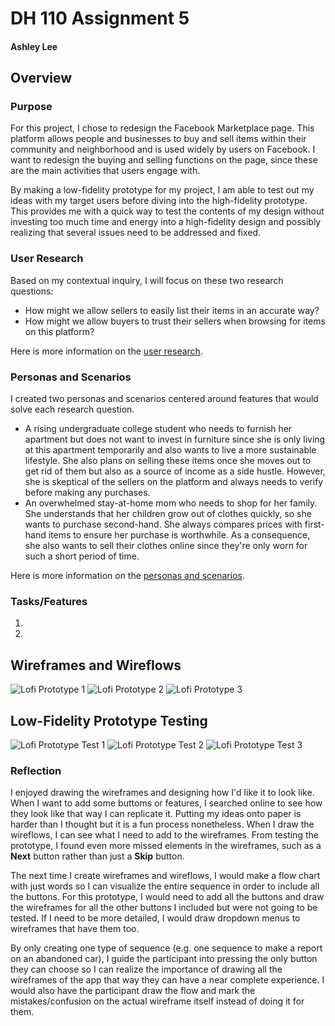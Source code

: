 # DH 110 Assignment 5
#### Ashley Lee

## Overview

### Purpose 

For this project, I chose to redesign the Facebook Marketplace page. This platform allows people and businesses to buy and sell items within their community and neighborhood and is used widely by users on Facebook. I want to redesign the buying and selling functions on the page, since these are the main activities that users engage with. 

By making a low-fidelity prototype for my project, I am able to test out my ideas with my target users before diving into the high-fidelity prototype. This provides me with a quick way to test the contents of my design without investing too much time and energy into a high-fidelity design and possibly realizing that several issues need to be addressed and fixed. 

### User Research
Based on my contextual inquiry, I will focus on these two research questions:
* How might we allow sellers to easily list their items in an accurate way?
* How might we allow buyers to trust their sellers when browsing for items on this platform? 

Here is more information on the [user research](https://github.com/ashleyalee/DH110/tree/main/assignment3).

### Personas and Scenarios
I created two personas and scenarios centered around features that would solve each research question.
* A rising undergraduate college student who needs to furnish her apartment but does not want to invest in furniture since she is only living at this apartment temporarily and also wants to live a more sustainable lifestyle. She also plans on selling these items once she moves out to get rid of them but also as a source of income as a side hustle. However, she is skeptical of the sellers on the platform and always needs to verify before making any purchases. 
* An overwhelmed stay-at-home mom who needs to shop for her family. She understands that her children grow out of clothes quickly, so she wants to purchase second-hand. She always compares prices with first-hand items to ensure her purchase is worthwhile. As a consequence, she also wants to sell their clothes online since they're only worn for such a short period of time. 

Here is more information on the [personas and scenarios](https://github.com/ashleyalee/DH110/tree/main/assignment%204).

### Tasks/Features
1. 
2. 

## Wireframes and Wireflows
![Lofi Prototype 1](Lofi_Prototype_1.jpg)
![Lofi Prototype 2](Lofi_Prototype_2.jpg)
![Lofi Prototype 3](Lofi_Prototype_3.jpg)

## Low-Fidelity Prototype Testing
![Lofi Prototype Test 1](Lofi_Prototype_Test_1.jpg)
![Lofi Prototype Test 2](Lofi_Prototype_Test_2.jpg)
![Lofi Prototype Test 3](Lofi_Prototype_Test_3.jpg)

### Reflection
I enjoyed drawing the wireframes and designing how I'd like it to look like. When I want to add some buttoms or features, I searched online to see how they look like that way I can replicate it. Putting my ideas onto paper is harder than I thought but it is a fun process nonetheless. When I draw the wireflows, I can see what I need to add to the wireframes. From testing the prototype, I found even more missed elements in the wireframes, such as a **Next** button rather than just a **Skip** button.  

The next time I create wireframes and wireflows, I would make a flow chart with just words so I can visualize the entire sequence in order to include all the buttons. For this prototype, I would need to add all the buttons and draw the wireframes for all the other buttons I included but were not going to be tested. If I need to be more detailed, I would draw dropdown menus to wireframes that have them too. 

By only creating one type of sequence (e.g. one sequence to make a report on an abandoned car), I guide the participant into pressing the only button they can choose so I can realize the importance of drawing all the wireframes of the app that way they can have a near complete experience. I would also have the participant draw the flow and mark the mistakes/confusion on the actual wireframe itself instead of doing it for them. 
